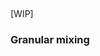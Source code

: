 ##

[WIP]

### Granular mixing

<script src='//player.polyv.net/script/player.js'></script>
<div id='plv_3ed940a3d27269c28e16fa5a3720862f_3'></div>
<script>
var player = polyvPlayer({
  'wrap':'#plv_3ed940a3d27269c28e16fa5a3720862f_3',
  'width':'49%',
  'vid': '3ed940a3d27269c28e16fa5a3720862f_3',
  'playsafe': '' 
});
</script>